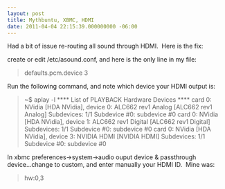 ```yaml
---
layout: post
title: Mythbuntu, XBMC, HDMI
date: 2011-04-04 22:15:39.000000000 -06:00
---
```

Had a bit of issue re-routing all sound through HDMI.  Here is the fix:

create or edit /etc/asound.conf, and here is the only line in my file:
<blockquote>defaults.pcm.device 3</blockquote>
Run the following command, and note which device your HDMI output is:
<blockquote>~$ aplay -l
**** List of PLAYBACK Hardware Devices ****
card 0: NVidia [HDA NVidia], device 0: ALC662 rev1 Analog [ALC662 rev1 Analog]
Subdevices: 1/1
Subdevice #0: subdevice #0
card 0: NVidia [HDA NVidia], device 1: ALC662 rev1 Digital [ALC662 rev1 Digital]
Subdevices: 1/1
Subdevice #0: subdevice #0
card 0: NVidia [HDA NVidia], device 3: NVIDIA HDMI [NVIDIA HDMI]
Subdevices: 1/1
Subdevice #0: subdevice #0</blockquote>
In xbmc preferences-&gt;system-&gt;audio ouput device &amp; passthrough device...change to custom, and enter manually your HDMI ID.  Mine was:
<blockquote>hw:0,3</blockquote>
